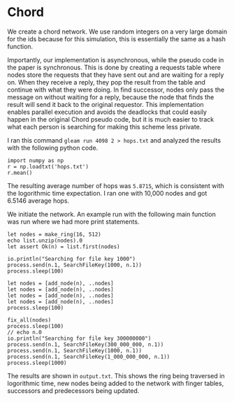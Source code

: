 # Chord

We create a chord network. We use random integers on a very large domain for the ids because for this simulation, this is essentially the same as a hash function.

Importantly, our implementation is asynchronous, while the pseudo code in the paper is synchronous. This is done by creating a requests table where nodes store the requests that they have sent out and are waiting for a reply on. When they receive a reply, they pop the result from the table and continue with what they were doing. In find successor, nodes only pass the message on without waiting for a reply, because the node that finds the result will send it back to the original requestor. This implementation enables parallel execution and avoids the deadlocks that could easily happen in the original Chord pseudo code, but it is much easier to track what each person is searching for making this scheme less private.

I ran this command `gleam run 4098 2 > hops.txt` and analyzed the results with the following python code.

```
import numpy as np
r = np.loadtxt('hops.txt')
r.mean()
```

The resulting average number of hops was `5.8715`, which is consistent with the logorithmic time expectation. I ran one with 10,000 nodes and got 6.5146 average hops.

We initiate the network. An example run with the following main function was run where we had more print statements.

```
let nodes = make_ring(16, 512)
echo list.unzip(nodes).0
let assert Ok(n) = list.first(nodes)

io.println("Searching for file key 1000")
process.send(n.1, SearchFileKey(1000, n.1))
process.sleep(100)

let nodes = [add_node(n), ..nodes]
let nodes = [add_node(n), ..nodes]
let nodes = [add_node(n), ..nodes]
let nodes = [add_node(n), ..nodes]
process.sleep(100)

fix_all(nodes)
process.sleep(100)
// echo n.0
io.println("Searching for file key 300000000")
process.send(n.1, SearchFileKey(300_000_000, n.1))
process.send(n.1, SearchFileKey(1000, n.1))
process.send(n.1, SearchFileKey(1_000_000_000, n.1))
process.sleep(1000)
```

The results are shown in `output.txt`. This shows the ring being traversed in logorithmic time, new nodes being added to the network with finger tables, successors and predecessors being updated.
